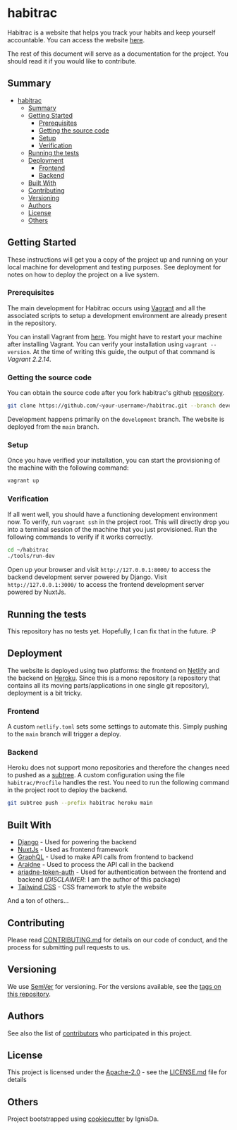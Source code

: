 # habitrac

Habitrac is a website that helps you track your habits and keep yourself accountable. You
can access the website [here](https://habitrac.netlify.app/).

The rest of this document will serve as a documentation for the project. You should read it
if you would like to contribute.

## Summary

- [habitrac](#habitrac)
  - [Summary](#summary)
  - [Getting Started](#getting-started)
    - [Prerequisites](#prerequisites)
    - [Getting the source code](#getting-the-source-code)
    - [Setup](#setup)
    - [Verification](#verification)
  - [Running the tests](#running-the-tests)
  - [Deployment](#deployment)
    - [Frontend](#frontend)
    - [Backend](#backend)
  - [Built With](#built-with)
  - [Contributing](#contributing)
  - [Versioning](#versioning)
  - [Authors](#authors)
  - [License](#license)
  - [Others](#others)

## Getting Started

These instructions will get you a copy of the project up and running on
your local machine for development and testing purposes. See deployment
for notes on how to deploy the project on a live system.

### Prerequisites

The main development for Habitrac occurs using [Vagrant](https://www.vagrantup.com/) and
all the associated scripts to setup a development environment are already present in the
repository.

You can install Vagrant from [here](https://www.vagrantup.com/downloads). You might have to
restart your machine after installing Vagrant. You can verify your installation using
`vagrant --version`. At the time of writing this guide, the output of that command is
_Vagrant 2.2.14_.

### Getting the source code

You can obtain the source code after you fork habitrac's github
[repository](https://github.com/IgnisDa/habitrac).

```bash
git clone https://github.com/<your-username>/habitrac.git --branch development
```

Development happens primarily on the `development` branch. The website is deployed from the
`main` branch.

### Setup

Once you have verified your installation, you can start the provisioning of the machine
with the following command:

```bash
vagrant up
```

### Verification

If all went well, you should have a functioning development environment now. To verify, run
`vagrant ssh` in the project root. This will directly drop you into a terminal session of the
machine that you just provisioned. Run the following commands to verify if it works
correctly.

```bash
cd ~/habitrac
./tools/run-dev
```

Open up your browser and visit `http://127.0.0.1:8000/` to access the backend development
server powered by Django. Visit `http://127.0.0.1:3000/` to access the frontend development
server powered by NuxtJs.

## Running the tests

This repository has no tests yet. Hopefully, I can fix that in the future. :P

## Deployment

The website is deployed using two platforms: the frontend on
[Netlify](https://habitrac.netlify.app/) and the backend on
[Heroku](https://habitrac.herokuapp.com/graphql/). Since this is a mono repository (a
repository that contains all its moving parts/applications in one single git repository),
deployment is a bit tricky.

### Frontend

A custom `netlify.toml` sets some settings to automate this. Simply pushing to the `main` branch
will trigger a deploy.

### Backend

Heroku does not support mono repositories and therefore the changes need to pushed as a
[subtree](https://www.atlassian.com/git/tutorials/git-subtree). A custom configuration
using the file `habitrac/Procfile` handles the rest. You need to run the following command
in the project root to deploy the backend.

```bash
git subtree push --prefix habitrac heroku main
```

## Built With

- [Django](https://www.djangoproject.com/) - Used for powering the backend
- [NuxtJs](https://nuxtjs.org/) - Used as frontend framework
- [GraphQL](https://graphql.org/) - Used to make API calls from frontend to backend
- [Araidne](https://ariadnegraphql.org/) - Used to process the API call in the backend
- [ariadne-token-auth](https://github.com/IgnisDa/ariadne-token-auth) - Used for
  authentication between the frontend and backend (_DISCLAIMER_: I am the author of this
  package)
- [Tailwind CSS](https://graphql.org/) - CSS framework to style the website

And a ton of others...

## Contributing

Please read [CONTRIBUTING.md](CONTRIBUTING.md) for details on our code
of conduct, and the process for submitting pull requests to us.

## Versioning

We use [SemVer](http://semver.org/) for versioning. For the versions
available, see the [tags on this
repository](https://github.com/PurpleBooth/a-good-readme-template/tags).

## Authors

See also the list of [contributors](contributors.md) who participated in this project.

## License

This project is licensed under the
[Apache-2.0](https://www.apache.org/licenses/LICENSE-2.0) - see the
[LICENSE.md](LICENSE.md) file for details

## Others

Project bootstrapped using [cookiecutter](https://github.com/IgnisDa/project-cookiecutter)
by IgnisDa.
